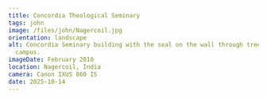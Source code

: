 ```yaml
---
title: Concordia Theological Seminary
tags: john
image: /files/john/Nagercoil.jpg
orientation: landscape
alt: Concordia Seminary building with the seal on the wall through trees on the
  campus.
imageDate: February 2010
location: Nagercoil, India
camera: Canon IXUS 860 IS
date: 2025-10-14
---
```

